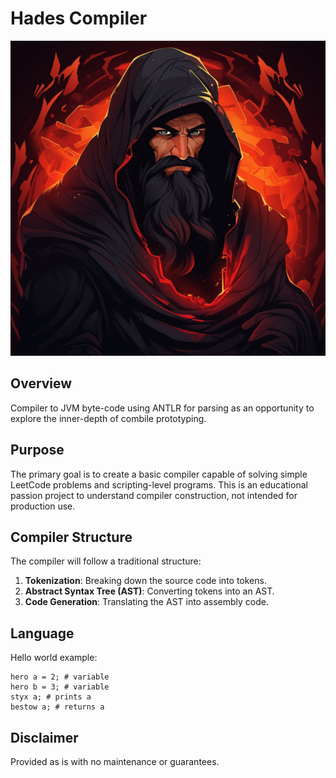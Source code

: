 # Hades Compiler

![hades](assets/hades.png)

## Overview

Compiler to JVM byte-code using ANTLR for parsing as an opportunity to explore the inner-depth of combile prototyping.

## Purpose

The primary goal is to create a basic compiler capable of solving simple LeetCode problems and scripting-level programs. This is an educational passion project to understand compiler construction, not intended for production use.

## Compiler Structure

The compiler will follow a traditional structure:

1. **Tokenization**: Breaking down the source code into tokens.
2. **Abstract Syntax Tree (AST)**: Converting tokens into an AST.
3. **Code Generation**: Translating the AST into assembly code.

## Language

Hello world example:

```
hero a = 2; # variable
hero b = 3; # variable
styx a; # prints a
bestow a; # returns a
```

## Disclaimer

Provided as is with no maintenance or guarantees.
